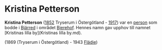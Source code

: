 # Kristina Petterson

**Kristina Petterson** ([1852](1852.md) Tryserum i Östergötland - [1917](1917.md)) var en [person](person.md) som bodde i [Bjärred](Bjärred.md) i området [Bjerehof](Bjerehof.md). Hennes namn gav upphov till namnet [Kristinas lilla by](Kristinas lilla by.md).

<!-- TODO: Ta reda på vilka årtal som är korrekt. -->
(1869 (Tryserum i Östergötland) - 1943 [Flädie](Flädie.md))

